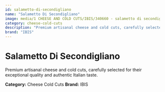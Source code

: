 ```yaml
---
id: salametto-di-secondigliano
name: "Salametto Di Secondigliano"
image: media/1 CHEESE AND COLD CUTS/IBIS/340660 - salametto di secondigliano.jpg
category: cheese-cold-cuts
description: "Premium artisanal cheese and cold cuts, carefully selected for their exceptional quality and authentic Italian taste."
brand: "IBIS"
---
```


# Salametto Di Secondigliano

Premium artisanal cheese and cold cuts, carefully selected for their exceptional quality and authentic Italian taste.

**Category:** Cheese Cold Cuts
**Brand:** IBIS
